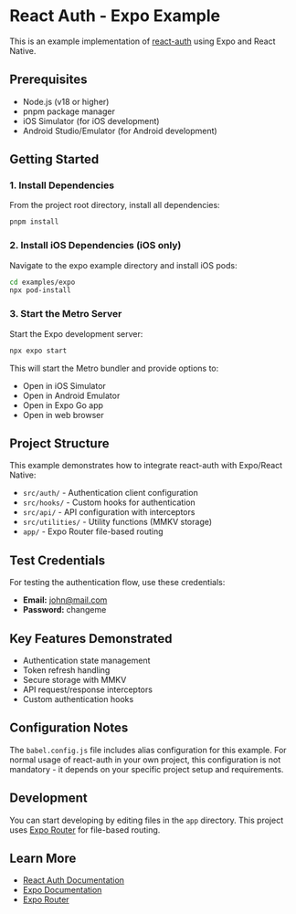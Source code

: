 # React Auth - Expo Example

This is an example implementation of [react-auth](https://github.com/webbable/react-auth) using Expo and React Native.

## Prerequisites

- Node.js (v18 or higher)
- pnpm package manager
- iOS Simulator (for iOS development)
- Android Studio/Emulator (for Android development)

## Getting Started

### 1. Install Dependencies

From the project root directory, install all dependencies:

```bash
pnpm install
```

### 2. Install iOS Dependencies (iOS only)

Navigate to the expo example directory and install iOS pods:

```bash
cd examples/expo
npx pod-install
```

### 3. Start the Metro Server

Start the Expo development server:

```bash
npx expo start
```

This will start the Metro bundler and provide options to:
- Open in iOS Simulator
- Open in Android Emulator
- Open in Expo Go app
- Open in web browser

## Project Structure

This example demonstrates how to integrate react-auth with Expo/React Native:

- `src/auth/` - Authentication client configuration
- `src/hooks/` - Custom hooks for authentication
- `src/api/` - API configuration with interceptors
- `src/utilities/` - Utility functions (MMKV storage)
- `app/` - Expo Router file-based routing

## Test Credentials

For testing the authentication flow, use these credentials:
- **Email:** john@mail.com
- **Password:** changeme

## Key Features Demonstrated

- Authentication state management
- Token refresh handling
- Secure storage with MMKV
- API request/response interceptors
- Custom authentication hooks

## Configuration Notes

The `babel.config.js` file includes alias configuration for this example. For normal usage of react-auth in your own project, this configuration is not mandatory - it depends on your specific project setup and requirements.

## Development

You can start developing by editing files in the `app` directory. This project uses [Expo Router](https://docs.expo.dev/router/introduction/) for file-based routing.

## Learn More

- [React Auth Documentation](../../lib/README.md)
- [Expo Documentation](https://docs.expo.dev/)
- [Expo Router](https://docs.expo.dev/router/introduction/)